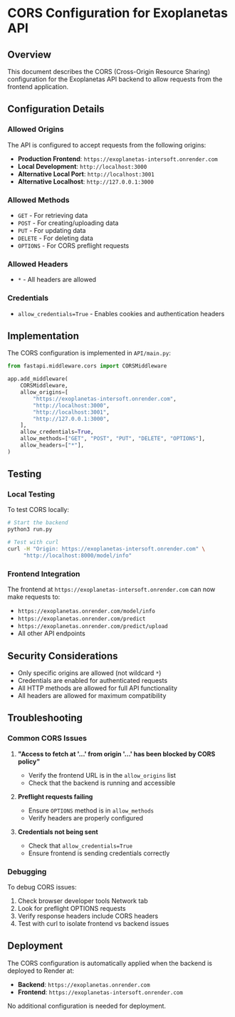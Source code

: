 # CORS Configuration for Exoplanetas API

## Overview
This document describes the CORS (Cross-Origin Resource Sharing) configuration for the Exoplanetas API backend to allow requests from the frontend application.

## Configuration Details

### Allowed Origins
The API is configured to accept requests from the following origins:

- **Production Frontend**: `https://exoplanetas-intersoft.onrender.com`
- **Local Development**: `http://localhost:3000`
- **Alternative Local Port**: `http://localhost:3001`
- **Alternative Localhost**: `http://127.0.0.1:3000`

### Allowed Methods
- `GET` - For retrieving data
- `POST` - For creating/uploading data
- `PUT` - For updating data
- `DELETE` - For deleting data
- `OPTIONS` - For CORS preflight requests

### Allowed Headers
- `*` - All headers are allowed

### Credentials
- `allow_credentials=True` - Enables cookies and authentication headers

## Implementation

The CORS configuration is implemented in `API/main.py`:

```python
from fastapi.middleware.cors import CORSMiddleware

app.add_middleware(
    CORSMiddleware,
    allow_origins=[
        "https://exoplanetas-intersoft.onrender.com",
        "http://localhost:3000",
        "http://localhost:3001",
        "http://127.0.0.1:3000",
    ],
    allow_credentials=True,
    allow_methods=["GET", "POST", "PUT", "DELETE", "OPTIONS"],
    allow_headers=["*"],
)
```

## Testing

### Local Testing
To test CORS locally:

```bash
# Start the backend
python3 run.py

# Test with curl
curl -H "Origin: https://exoplanetas-intersoft.onrender.com" \
     "http://localhost:8000/model/info"
```

### Frontend Integration
The frontend at `https://exoplanetas-intersoft.onrender.com` can now make requests to:
- `https://exoplanetas.onrender.com/model/info`
- `https://exoplanetas.onrender.com/predict`
- `https://exoplanetas.onrender.com/predict/upload`
- All other API endpoints

## Security Considerations

- Only specific origins are allowed (not wildcard `*`)
- Credentials are enabled for authenticated requests
- All HTTP methods are allowed for full API functionality
- All headers are allowed for maximum compatibility

## Troubleshooting

### Common CORS Issues

1. **"Access to fetch at '...' from origin '...' has been blocked by CORS policy"**
   - Verify the frontend URL is in the `allow_origins` list
   - Check that the backend is running and accessible

2. **Preflight requests failing**
   - Ensure `OPTIONS` method is in `allow_methods`
   - Verify headers are properly configured

3. **Credentials not being sent**
   - Check that `allow_credentials=True`
   - Ensure frontend is sending credentials correctly

### Debugging

To debug CORS issues:

1. Check browser developer tools Network tab
2. Look for preflight OPTIONS requests
3. Verify response headers include CORS headers
4. Test with curl to isolate frontend vs backend issues

## Deployment

The CORS configuration is automatically applied when the backend is deployed to Render at:
- **Backend**: `https://exoplanetas.onrender.com`
- **Frontend**: `https://exoplanetas-intersoft.onrender.com`

No additional configuration is needed for deployment.
